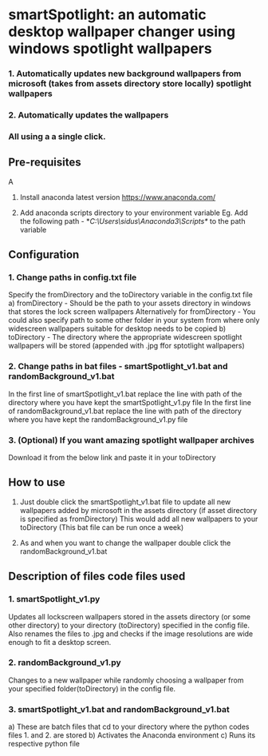 # smartSpotlight: an automatic desktop wallpaper changer using windows spotlight wallpapers 
### 1. Automatically updates new background wallpapers from microsoft (takes from assets directory store locally) spotlight wallpapers
### 2. Automatically updates the wallpapers
### All using a a single click.

## Pre-requisites
A
1. Install anaconda latest version
https://www.anaconda.com/

2. Add anaconda scripts directory to your environment variable
Eg. Add the following path - **C:\Users\sidus\Anaconda3\Scripts\** to the path variable

## Configuration

### 1. Change paths in config.txt file

Specify the fromDirectory and the toDirectory variable in the config.txt file
a) fromDirectory - Should be the path to your assets directory in windows that stores the lock screen wallpapers
Alternatively for fromDirectory - You could also specify path to some other folder in your system from where only widescreen wallpapers suitable for desktop needs to be copied
b) toDirectory - The directory where the appropriate widescreen spotlight wallpapers will be stored (appended with .jpg ffor sptotlight wallpapers)

### 2. Change paths in bat files - smartSpotlight_v1.bat and randomBackground_v1.bat
In the first line of smartSpotlight_v1.bat replace the line with path of the directory where you have kept the smartSpotlight_v1.py file
In the first line of randomBackground_v1.bat replace the line with path of the directory where you have kept the randomBackground_v1.py file

### 3. (Optional) If you want amazing spotlight wallpaper archives
Download it from the below link and paste it in your toDirectory

## How to use

1. Just double click the smartSpotlight_v1.bat file to update all new wallpapers added by microsoft in the assets directory (if asset directory is specified as fromDirectory)
This would add all new wallpapers to your toDirectory (This bat file can be run once a week)

2. As and when you want to change the wallpaper double click the randomBackground_v1.bat


## Description of files code files used

### 1. smartSpotlight_v1.py
Updates all lockscreen wallpapers stored in the assets directory (or some other directory) to your directory (toDirectory) specified in the config file. Also renames the files to .jpg and checks if the image resolutions are wide enough to fit a desktop screen.

### 2. randomBackground_v1.py
Changes to a new wallpaper while randomly choosing a wallpaper from your specified folder(toDirectory) in the config file.

### 3. smartSpotlight_v1.bat and randomBackground_v1.bat
a) These are batch files that cd to your directory where the python codes files 1. and 2. are stored
b) Activates the Anaconda environment
c) Runs its respective python file
